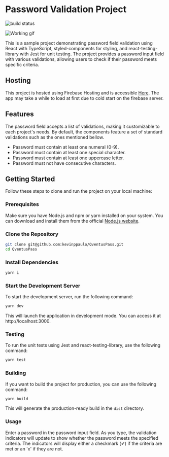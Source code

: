 # Password Validation Project

![build status](https://github.com/kevinppaulo/QventusPass/actions/workflows/firebase-hosting-merge.yml/badge.svg)


![Working gif](https://i.imgur.com/EvdcqTv.gif)

This is a sample project demonstrating password field validation using React with TypeScript, styled-components for styling, and react-testing-library with Jest for unit testing. The project provides a password input field with various validations, allowing users to check if their password meets specific criteria.

## Hosting
This project is hosted using Firebase Hosting and is accessible [Here](https://qventus-4ef7b.web.app/). The app may take a while to load at first due to cold start on the firebase server.

## Features

The password field accepts a list of validations, making it customizable to each project's needs. By default, the components feature a set of standard validations such as the ones mentioned bellow.

- Password must contain at least one numeral (0-9).
- Password must contain at least one special character.
- Password must contain at least one uppercase letter.
- Password must not have consecutive characters.


## Getting Started

Follow these steps to clone and run the project on your local machine:

### Prerequisites

Make sure you have Node.js and npm or yarn installed on your system. You can download and install them from the official [Node.js website](https://nodejs.org/).

### Clone the Repository

```bash
git clone git@github.com:kevinppaulo/QventusPass.git
cd QventusPass
```

### Install Dependencies
```bash
yarn i
```

### Start the Development Server
To start the development server, run the following command:

```bash
yarn dev
```

This will launch the application in development mode. You can access it at http://localhost:3000.

### Testing
To run the unit tests using Jest and react-testing-library, use the following command:

```bash
yarn test
```

### Building
If you want to build the project for production, you can use the following command:

```bash
yarn build
```

This will generate the production-ready build in the `dist` directory.

### Usage
Enter a password in the password input field.
As you type, the validation indicators will update to show whether the password meets the specified criteria.
The indicators will display either a checkmark (✔) if the criteria are met or an 'x' if they are not.
